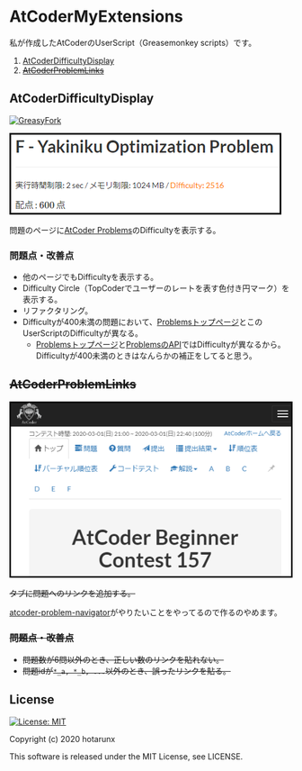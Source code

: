# AtCoderMyExtensions

私が作成したAtCoderのUserScript（Greasemonkey scripts）です。

1. [AtCoderDifficultyDisplay](#AtCoderDifficultyDisplay)
2. ~~[AtCoderProblemLinks](#AtCoderProblemLinks)~~

## AtCoderDifficultyDisplay

[![GreasyFork](https://img.shields.io/badge/GreasyFork-install-orange)](https://greasyfork.org/ja/scripts/397185-atcoderdifficultydisplay)

![AtCoderDifficultyDisplay](AtCoderDifficultyDisplay.png)

問題のページに[AtCoder Problems](https://kenkoooo.com/atcoder/)のDifficultyを表示する。

### 問題点・改善点

* 他のページでもDifficultyを表示する。
* Difficulty Circle（TopCoderでユーザーのレートを表す色付き円マーク）を表示する。
* リファクタリング。
* Difficultyが400未満の問題において、[Problemsトップページ](https://kenkoooo.com/atcoder/#/table/)とこのUserScriptのDifficultyが異なる。
  * [Problemsトップページ](https://kenkoooo.com/atcoder/#/table/)と[ProblemsのAPI](https://kenkoooo.com/atcoder/resources/problem-models.json)ではDifficultyが異なるから。Difficultyが400未満のときはなんらかの補正をしてると思う。

## ~~AtCoderProblemLinks~~

<!-- [![GreasyFork](https://img.shields.io/badge/GreasyFork-install-orange)](https://greasyfork.org/ja/scripts/397186-atcoderproblemlinks) -->

![AtCoderProblemLinks](AtCoderProblemLinks.png)

~~タブに問題へのリンクを追加する。~~

[atcoder-problem-navigator](https://greasyfork.org/ja/scripts/383360-atcoder-problem-navigator)がやりたいことをやってるので作るのやめます。

### ~~問題点・改善点~~

* ~~問題数が6問以外のとき、正しい数のリンクを貼れない。~~
* ~~問題idが`*_a, *_b, ...`以外のとき、誤ったリンクを貼る。~~

## License

[![License: MIT](https://img.shields.io/badge/License-MIT-blue.svg)](https://opensource.org/licenses/MIT)

Copyright (c) 2020 hotarunx

This software is released under the MIT License, see LICENSE.
